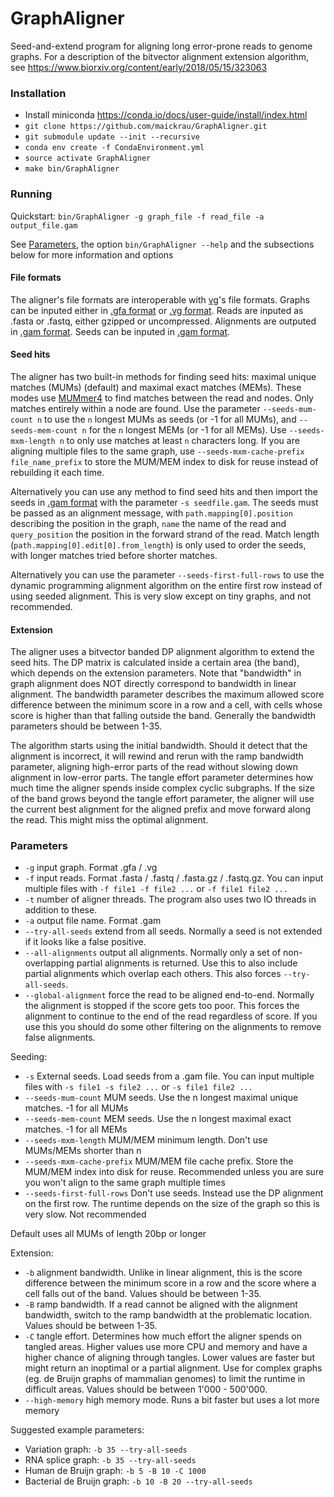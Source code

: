 # GraphAligner

Seed-and-extend program for aligning long error-prone reads to genome graphs. For a description of the bitvector alignment extension algorithm, see https://www.biorxiv.org/content/early/2018/05/15/323063

### Installation

- Install miniconda https://conda.io/docs/user-guide/install/index.html
- `git clone https://github.com/maickrau/GraphAligner.git`
- `git submodule update --init --recursive`
- `conda env create -f CondaEnvironment.yml`
- `source activate GraphAligner`
- `make bin/GraphAligner`

### Running

Quickstart: `bin/GraphAligner -g graph_file -f read_file -a output_file.gam`

See [Parameters](#parameters), the option `bin/GraphAligner --help` and the subsections below for more information and options

#### File formats

The aligner's file formats are interoperable with [vg](https://github.com/vgteam/vg/)'s file formats. Graphs can be inputed either in [.gfa format](https://github.com/GFA-spec/GFA-spec) or [.vg format](https://github.com/vgteam/vg/blob/master/src/vg.proto). Reads are inputed as .fasta or .fastq, either gzipped or uncompressed. Alignments are outputed in [.gam format](https://github.com/vgteam/vg/blob/master/src/vg.proto). Seeds can be inputed in [.gam format](https://github.com/vgteam/vg/blob/master/src/vg.proto).

#### Seed hits

The aligner has two built-in methods for finding seed hits: maximal unique matches (MUMs) (default) and maximal exact matches (MEMs). These modes use [MUMmer4](https://github.com/mummer4/mummer) to find matches between the read and nodes. Only matches entirely within a node are found. Use the parameter `--seeds-mum-count n` to use the `n` longest MUMs as seeds (or -1 for all MUMs), and `--seeds-mem-count n` for the `n` longest MEMs (or -1 for all MEMs). Use `--seeds-mxm-length n` to only use matches at least `n` characters long. If you are aligning multiple files to the same graph, use `--seeds-mxm-cache-prefix file_name_prefix` to store the MUM/MEM index to disk for reuse instead of rebuilding it each time.

Alternatively you can use any method to find seed hits and then import the seeds in [.gam format](https://github.com/vgteam/vg/blob/master/src/vg.proto) with the parameter `-s seedfile.gam`. The seeds must be passed as an alignment message, with `path.mapping[0].position` describing the position in the graph, `name` the name of the read and `query_position` the position in the forward strand of the read. Match length (`path.mapping[0].edit[0].from_length`) is only used to order the seeds, with longer matches tried before shorter matches.

Alternatively you can use the parameter `--seeds-first-full-rows` to use the dynamic programming alignment algorithm on the entire first row instead of using seeded alignment. This is very slow except on tiny graphs, and not recommended.

#### Extension

The aligner uses a bitvector banded DP alignment algorithm to extend the seed hits. The DP matrix is calculated inside a certain area (the band), which depends on the extension parameters. Note that "bandwidth" in graph alignment does NOT directly correspond to bandwidth in linear alignment. The bandwidth parameter describes the maximum allowed score difference between the minimum score in a row and a cell, with cells whose score is higher than that falling outside the band. Generally the bandwidth parameters should be between 1-35.

The algorithm starts using the initial bandwidth. Should it detect that the alignment is incorrect, it will rewind and rerun with the ramp bandwidth parameter, aligning high-error parts of the read without slowing down alignment in low-error parts. The tangle effort parameter determines how much time the aligner spends inside complex cyclic subgraphs. If the size of the band grows beyond the tangle effort parameter, the aligner will use the current best alignment for the aligned prefix and move forward along the read. This might miss the optimal alignment.

### Parameters

- `-g` input graph. Format .gfa / .vg
- `-f` input reads. Format .fasta / .fastq / .fasta.gz / .fastq.gz. You can input multiple files with `-f file1 -f file2 ...` or `-f file1 file2 ...`
- `-t` number of aligner threads. The program also uses two IO threads in addition to these.
- `-a` output file name. Format .gam
- `--try-all-seeds` extend from all seeds. Normally a seed is not extended if it looks like a false positive.
- `--all-alignments` output all alignments. Normally only a set of non-overlapping partial alignments is returned. Use this to also include partial alignments which overlap each others. This also forces `--try-all-seeds`.
- `--global-alignment` force the read to be aligned end-to-end. Normally the alignment is stopped if the score gets too poor. This forces the alignment to continue to the end of the read regardless of score. If you use this you should do some other filtering on the alignments to remove false alignments.

Seeding:

- `-s` External seeds. Load seeds from a .gam file. You can input multiple files with `-s file1 -s file2 ...` or `-s file1 file2 ...`
- `--seeds-mum-count` MUM seeds. Use the n longest maximal unique matches. -1 for all MUMs
- `--seeds-mem-count` MEM seeds. Use the n longest maximal exact matches. -1 for all MEMs
- `--seeds-mxm-length` MUM/MEM minimum length. Don't use MUMs/MEMs shorter than n
- `--seeds-mxm-cache-prefix` MUM/MEM file cache prefix. Store the MUM/MEM index into disk for reuse. Recommended unless you are sure you won't align to the same graph multiple times
- `--seeds-first-full-rows` Don't use seeds. Instead use the DP alignment on the first row. The runtime depends on the size of the graph so this is very slow. Not recommended

Default uses all MUMs of length 20bp or longer

Extension:

- `-b` alignment bandwidth. Unlike in linear alignment, this is the score difference between the minimum score in a row and the score where a cell falls out of the band. Values should be between 1-35.
- `-B` ramp bandwidth. If a read cannot be aligned with the alignment bandwidth, switch to the ramp bandwidth at the problematic location. Values should be between 1-35.
- `-C` tangle effort. Determines how much effort the aligner spends on tangled areas. Higher values use more CPU and memory and have a higher chance of aligning through tangles. Lower values are faster but might return an inoptimal or a partial alignment. Use for complex graphs (eg. de Bruijn graphs of mammalian genomes) to limit the runtime in difficult areas. Values should be between 1'000 - 500'000.
- `--high-memory` high memory mode. Runs a bit faster but uses a lot more memory

Suggested example parameters:
- Variation graph: `-b 35 --try-all-seeds`
- RNA splice graph: `-b 35 --try-all-seeds`
- Human de Bruijn graph: `-b 5 -B 10 -C 1000`
- Bacterial de Bruijn graph: `-b 10 -B 20 --try-all-seeds`
